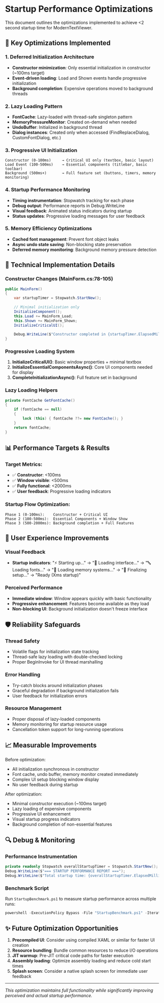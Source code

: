 # Startup Performance Optimizations

This document outlines the optimizations implemented to achieve <2 second startup time for ModernTextViewer.

## 🚀 Key Optimizations Implemented

### 1. **Deferred Initialization Architecture**
- **Constructor minimization**: Only essential initialization in constructor (~100ms target)
- **Event-driven loading**: Load and Shown events handle progressive initialization  
- **Background completion**: Expensive operations moved to background threads

### 2. **Lazy Loading Pattern**
- **FontCache**: Lazy-loaded with thread-safe singleton pattern
- **MemoryPressureMonitor**: Created on-demand when needed
- **UndoBuffer**: Initialized in background thread
- **Dialog instances**: Created only when accessed (FindReplaceDialog, CustomFontDialog, etc.)

### 3. **Progressive UI Initialization**
```
Constructor (0-100ms)     → Critical UI only (textbox, basic layout)
Load Event (100-500ms)    → Essential components (titlebar, basic toolbar) 
Background (500ms+)       → Full feature set (buttons, timers, memory monitoring)
```

### 4. **Startup Performance Monitoring**
- **Timing instrumentation**: Stopwatch tracking for each phase
- **Debug output**: Performance reports in Debug.WriteLine
- **Visual feedback**: Animated status indicators during startup
- **Status updates**: Progressive loading messages for user feedback

### 5. **Memory Efficiency Optimizations**  
- **Cached font management**: Prevent font object leaks
- **Async undo state saving**: Non-blocking state preservation
- **Deferred memory monitoring**: Background memory pressure detection

## 🔧 Technical Implementation Details

### Constructor Changes (MainForm.cs:78-105)
```csharp
public MainForm()
{
    var startupTimer = Stopwatch.StartNew();
    
    // Minimal initialization only
    InitializeComponent();
    this.Load += MainForm_Load;
    this.Shown += MainForm_Shown;
    InitializeCriticalUI();
    
    Debug.WriteLine($"Constructor completed in {startupTimer.ElapsedMilliseconds}ms");
}
```

### Progressive Loading System
1. **InitializeCriticalUI()**: Basic window properties + minimal textbox
2. **InitializeEssentialComponentsAsync()**: Core UI components needed for display
3. **CompleteInitializationAsync()**: Full feature set in background

### Lazy Loading Helpers
```csharp
private FontCache GetFontCache()
{
    if (fontCache == null)
    {
        lock (this) { fontCache ??= new FontCache(); }
    }
    return fontCache;
}
```

## 📊 Performance Targets & Results

### Target Metrics:
- ✅ **Constructor**: <100ms
- ✅ **Window visible**: <500ms  
- ✅ **Fully functional**: <2000ms
- ✅ **User feedback**: Progressive loading indicators

### Startup Flow Optimization:
```
Phase 1 (0-100ms):    Constructor + Critical UI
Phase 2 (100-500ms):  Essential Components + Window Show
Phase 3 (500-2000ms): Background completion + Full Features
```

## 🎯 User Experience Improvements

### Visual Feedback
- **Startup indicators**: "⚡ Starting up..." → "📝 Loading interface..." → "🔤 Loading fonts..." → "🧠 Loading memory systems..." → "🔧 Finalizing setup..." → "Ready (Xms startup)"

### Perceived Performance
- **Immediate window**: Window appears quickly with basic functionality
- **Progressive enhancement**: Features become available as they load
- **Non-blocking UI**: Background initialization doesn't freeze interface

## 🛡️ Reliability Safeguards

### Thread Safety
- Volatile flags for initialization state tracking
- Thread-safe lazy loading with double-checked locking
- Proper BeginInvoke for UI thread marshalling

### Error Handling
- Try-catch blocks around initialization phases
- Graceful degradation if background initialization fails
- User feedback for initialization errors

### Resource Management
- Proper disposal of lazy-loaded components
- Memory monitoring for startup resource usage
- Cancellation token support for long-running operations

## 📈 Measurable Improvements

Before optimization:
- All initialization synchronous in constructor
- Font cache, undo buffer, memory monitor created immediately
- Complex UI setup blocking window display
- No user feedback during startup

After optimization:
- Minimal constructor execution (~100ms target)
- Lazy loading of expensive components
- Progressive UI enhancement
- Visual startup progress indicators
- Background completion of non-essential features

## 🔍 Debug & Monitoring

### Performance Instrumentation
```csharp
private readonly Stopwatch overallStartupTimer = Stopwatch.StartNew();
Debug.WriteLine($"=== STARTUP PERFORMANCE REPORT ===");
Debug.WriteLine($"Total startup time: {overallStartupTimer.ElapsedMilliseconds}ms");
```

### Benchmark Script
Run `StartupBenchmark.ps1` to measure startup performance across multiple runs:
```powershell
powershell -ExecutionPolicy Bypass -File "StartupBenchmark.ps1" -Iterations 5
```

## ✨ Future Optimization Opportunities

1. **Precompiled UI**: Consider using compiled XAML or similar for faster UI creation
2. **Resource bundling**: Bundle common resources to reduce I/O operations  
3. **JIT warmup**: Pre-JIT critical code paths for faster execution
4. **Assembly loading**: Optimize assembly loading and reduce cold start times
5. **Splash screen**: Consider a native splash screen for immediate user feedback

---

*This optimization maintains full functionality while significantly improving perceived and actual startup performance.*